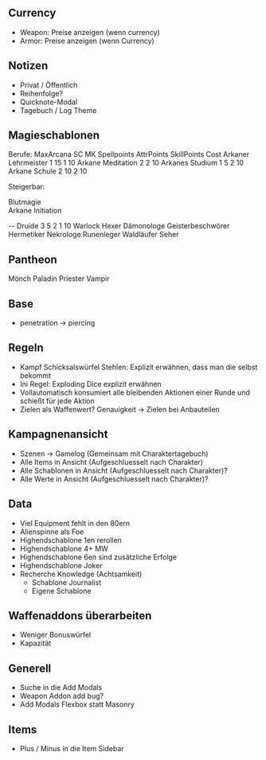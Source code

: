 ## Currency

* Weapon: Preise anzeigen (wenn currency)
* Armor: Preise anzeigen (wenn Currency)


## Notizen

* Privat / Öffentlich
* Reihenfolge?
* Quicknote-Modal
* Tagebuch / Log Theme

## Magieschablonen

Berufe:
                        MaxArcana   SC    MK    Spellpoints     AttrPoints      SkillPoints Cost
  Arkaner Lehrmeister   1           15                                          1           10
  Arkane Meditation     2                                                       2           10
  Arkanes Studium       1           5                                           2           10
  Arkane Schule         2           10                                          2           10

Steigerbar:

  Blutmagie             
  Arkane Initiation
 
  -- 
  Druide                3           5               2                           1           10
  Warlock
  Hexer
  Dämonologe
  Geisterbeschwörer
  Hermetiker
  Nekrologe
  Runenleger
  Waldläufer
  Seher

## Pantheon
  Mönch
  Paladin
  Priester
  Vampir
  

## Base

- penetration -> piercing

## Regeln

- Kampf Schicksalswürfel Stehlen: Explizit erwähnen, dass man die selbst bekommt
- Ini Regel: Exploding Dice explizit erwähnen
- Vollautomatisch konsumiert alle bleibenden Aktionen einer Runde und schießt für jede Aktion
- Zielen als Waffenwert? Genauigkeit -> Zielen bei Anbauteilen

## Kampagnenansicht

- Szenen -> Gamelog (Gemeinsam mit Charaktertagebuch)
- Alle Items in Ansicht (Aufgeschluesselt nach Charakter)
- Alle Schablonen in Ansicht (Aufgeschluesselt nach Charakter)?
- Alle Werte in Ansicht (Aufgeschluesselt nach Charakter)?

## Data

- Viel Equipment fehlt in den 80ern
- Alienspinne als Foe
- Highendschablone 1en rerollen
- Highendschablone 4+ MW
- Highendschablone 6en sind zusätzliche Erfolge
- Highendschablone Joker
- Recherche Knowledge (Achtsamkeit)
  - Schablone Journalist
  - Eigene Schablone


## Waffenaddons überarbeiten

- Weniger Bonuswürfel
- Kapazität

## Generell

- Suche in die Add Modals
- Weapon Addon add bug?
- Add Modals Flexbox statt Masonry

## Items

- Plus / Minus in die Item Sidebar

